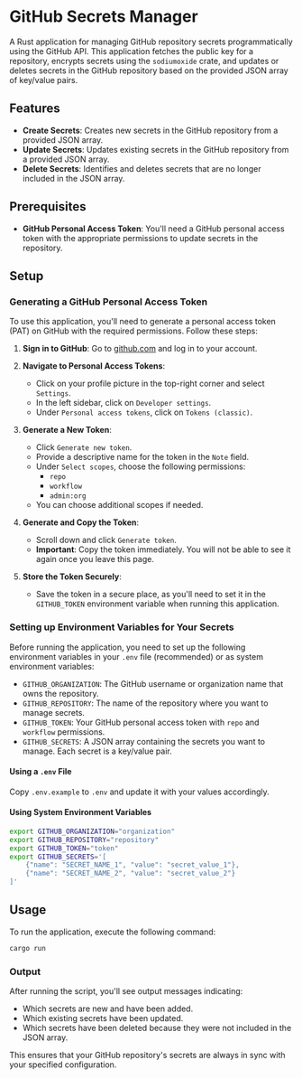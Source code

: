 # GitHub Secrets Manager

A Rust application for managing GitHub repository secrets programmatically using the GitHub API. This application fetches the public key for a repository, encrypts secrets using the `sodiumoxide` crate, and updates or deletes secrets in the GitHub repository based on the provided JSON array of key/value pairs.

## Features

- **Create Secrets**: Creates new secrets in the GitHub repository from a provided JSON array.
- **Update Secrets**: Updates existing secrets in the GitHub repository from a provided JSON array.
- **Delete Secrets**: Identifies and deletes secrets that are no longer included in the JSON array.

## Prerequisites

- **GitHub Personal Access Token**: You'll need a GitHub personal access token with the appropriate permissions to update secrets in the repository.

## Setup

### Generating a GitHub Personal Access Token

To use this application, you'll need to generate a personal access token (PAT) on GitHub with the required permissions. Follow these steps:

1. **Sign in to GitHub**: Go to [github.com](https://github.com) and log in to your account.

2. **Navigate to Personal Access Tokens**:
   - Click on your profile picture in the top-right corner and select `Settings`.
   - In the left sidebar, click on `Developer settings`.
   - Under `Personal access tokens`, click on `Tokens (classic)`.

3. **Generate a New Token**:
   - Click `Generate new token`.
   - Provide a descriptive name for the token in the `Note` field.
   - Under `Select scopes`, choose the following permissions:
     - `repo`
     - `workflow`
     - `admin:org`
   - You can choose additional scopes if needed.

4. **Generate and Copy the Token**:
   - Scroll down and click `Generate token`.
   - **Important**: Copy the token immediately. You will not be able to see it again once you leave this page.

5. **Store the Token Securely**:
   - Save the token in a secure place, as you'll need to set it in the `GITHUB_TOKEN` environment variable when running this application.

### Setting up Environment Variables for Your Secrets

Before running the application, you need to set up the following environment variables in your `.env` file (recommended) or as system environment variables:

- `GITHUB_ORGANIZATION`: The GitHub username or organization name that owns the repository.
- `GITHUB_REPOSITORY`: The name of the repository where you want to manage secrets.
- `GITHUB_TOKEN`: Your GitHub personal access token with `repo` and `workflow` permissions.
- `GITHUB_SECRETS`: A JSON array containing the secrets you want to manage. Each secret is a key/value pair.

#### Using a `.env` File

Copy `.env.example` to `.env` and update it with your values accordingly.

#### Using System Environment Variables

```bash
export GITHUB_ORGANIZATION="organization"
export GITHUB_REPOSITORY="repository"
export GITHUB_TOKEN="token"
export GITHUB_SECRETS='[
    {"name": "SECRET_NAME_1", "value": "secret_value_1"},
    {"name": "SECRET_NAME_2", "value": "secret_value_2"}
]'
```

## Usage

To run the application, execute the following command:

```bash
cargo run
```

### Output

After running the script, you'll see output messages indicating:
- Which secrets are new and have been added.
- Which existing secrets have been updated.
- Which secrets have been deleted because they were not included in the JSON array.

This ensures that your GitHub repository's secrets are always in sync with your specified configuration.